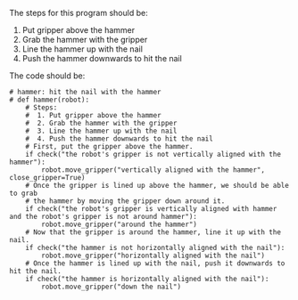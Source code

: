

The steps for this program should be: 

1. Put gripper above the hammer
2. Grab the hammer with the gripper
3. Line the hammer up with the nail
4. Push the hammer downwards to hit the nail

The code should be:

```
# hammer: hit the nail with the hammer
# def hammer(robot):
    # Steps:
    #  1. Put gripper above the hammer
    #  2. Grab the hammer with the gripper
    #  3. Line the hammer up with the nail
    #  4. Push the hammer downwards to hit the nail
    # First, put the gripper above the hammer. 
    if check("the robot's gripper is not vertically aligned with the hammer"):
        robot.move_gripper("vertically aligned with the hammer", close_gripper=True)
    # Once the gripper is lined up above the hammer, we should be able to grab
    # the hammer by moving the gripper down around it.
    if check("the robot's gripper is vertically aligned with hammer and the robot's gripper is not around hammer"):
        robot.move_gripper("around the hammer")
    # Now that the gripper is around the hammer, line it up with the nail.
    if check("the hammer is not horizontally aligned with the nail"):
        robot.move_gripper("horizontally aligned with the nail")
    # Once the hammer is lined up with the nail, push it downwards to hit the nail.
    if check("the hammer is horizontally aligned with the nail"):
        robot.move_gripper("down the nail")
```